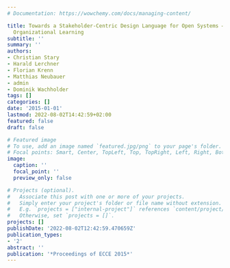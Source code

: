 ```yaml
---
# Documentation: https://wowchemy.com/docs/managing-content/

title: Towards a Stakeholder-Centric Design Language for Open Systems – Learning from
  Organizational Learning
subtitle: ''
summary: ''
authors:
- Christian Stary
- Harald Lerchner
- Florian Krenn
- Matthias Neubauer
- admin
- Dominik Wachholder
tags: []
categories: []
date: '2015-01-01'
lastmod: 2022-08-02T14:42:59+02:00
featured: false
draft: false

# Featured image
# To use, add an image named `featured.jpg/png` to your page's folder.
# Focal points: Smart, Center, TopLeft, Top, TopRight, Left, Right, BottomLeft, Bottom, BottomRight.
image:
  caption: ''
  focal_point: ''
  preview_only: false

# Projects (optional).
#   Associate this post with one or more of your projects.
#   Simply enter your project's folder or file name without extension.
#   E.g. `projects = ["internal-project"]` references `content/project/deep-learning/index.md`.
#   Otherwise, set `projects = []`.
projects: []
publishDate: '2022-08-02T12:42:59.470659Z'
publication_types:
- '2'
abstract: ''
publication: '*Proceedings of ECCE 2015*'
---
```

